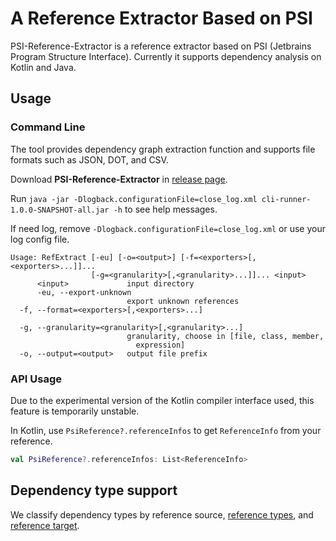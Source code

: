 # A Reference Extractor Based on PSI

PSI-Reference-Extractor is a reference extractor based on PSI (Jetbrains Program Structure Interface). Currently it supports dependency analysis on Kotlin and Java.

## Usage

### Command Line

The tool provides dependency graph extraction function and supports file formats such as JSON, DOT, and CSV.

Download **PSI-Reference-Extractor** in [release page](https://github.com/XYZboom/psi-reference-extractor/releases).

Run `java -jar -Dlogback.configurationFile=close_log.xml cli-runner-1.0.0-SNAPSHOT-all.jar -h`  to see help messages.

If need log, remove `-Dlogback.configurationFile=close_log.xml` or use your log config file.
```
Usage: RefExtract [-eu] [-o=<output>] [-f=<exporters>[,<exporters>...]]...
                  [-g=<granularity>[,<granularity>...]]... <input>
      <input>             input directory
      -eu, --export-unknown
                          export unknown references
  -f, --format=<exporters>[,<exporters>...]

  -g, --granularity=<granularity>[,<granularity>...]
                          granularity, choose in [file, class, member,
                            expression]
  -o, --output=<output>   output file prefix
```

### API Usage

Due to the experimental version of the Kotlin compiler interface used, this feature is temporarily unstable.

In Kotlin, use `PsiReference?.referenceInfos` to get `ReferenceInfo` from your reference.

```kotlin
val PsiReference?.referenceInfos: List<ReferenceInfo>
```

## Dependency type support

We classify dependency types by reference source, [reference types](docs/ReferenceTargetTypes.md), and [reference target](docs/ReferenceTypes.md).
